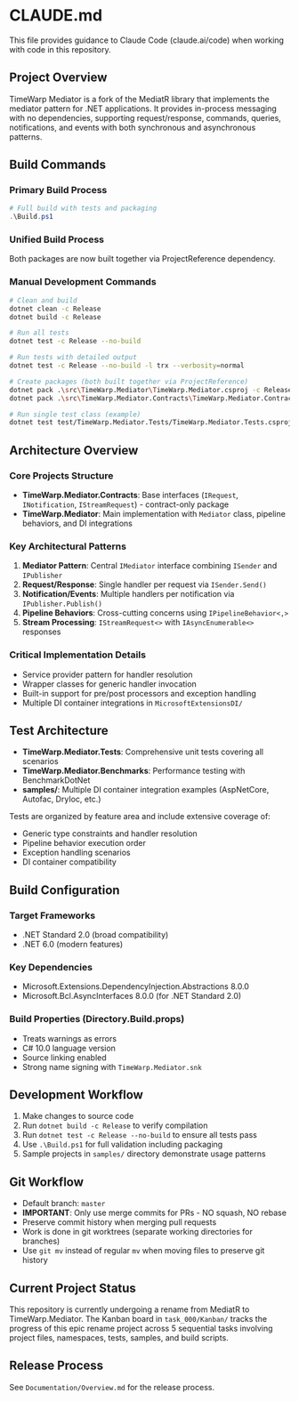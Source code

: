 # CLAUDE.md

This file provides guidance to Claude Code (claude.ai/code) when working with code in this repository.

## Project Overview

TimeWarp Mediator is a fork of the MediatR library that implements the mediator pattern for .NET applications. It provides in-process messaging with no dependencies, supporting request/response, commands, queries, notifications, and events with both synchronous and asynchronous patterns.

## Build Commands

### Primary Build Process
```powershell
# Full build with tests and packaging
.\Build.ps1
```

### Unified Build Process
Both packages are now built together via ProjectReference dependency.

### Manual Development Commands
```bash
# Clean and build
dotnet clean -c Release
dotnet build -c Release

# Run all tests
dotnet test -c Release --no-build

# Run tests with detailed output
dotnet test -c Release --no-build -l trx --verbosity=normal

# Create packages (both built together via ProjectReference)
dotnet pack .\src\TimeWarp.Mediator\TimeWarp.Mediator.csproj -c Release -o .\Artifacts --no-build
dotnet pack .\src\TimeWarp.Mediator.Contracts\TimeWarp.Mediator.Contracts.csproj -c Release -o .\Artifacts --no-build

# Run single test class (example)
dotnet test test/TimeWarp.Mediator.Tests/TimeWarp.Mediator.Tests.csproj --filter "ClassName~SendTests"
```

## Architecture Overview

### Core Projects Structure
- **TimeWarp.Mediator.Contracts**: Base interfaces (`IRequest`, `INotification`, `IStreamRequest`) - contract-only package
- **TimeWarp.Mediator**: Main implementation with `Mediator` class, pipeline behaviors, and DI integrations

### Key Architectural Patterns
1. **Mediator Pattern**: Central `IMediator` interface combining `ISender` and `IPublisher`
2. **Request/Response**: Single handler per request via `ISender.Send()`
3. **Notification/Events**: Multiple handlers per notification via `IPublisher.Publish()`
4. **Pipeline Behaviors**: Cross-cutting concerns using `IPipelineBehavior<,>`
5. **Stream Processing**: `IStreamRequest<>` with `IAsyncEnumerable<>` responses

### Critical Implementation Details
- Service provider pattern for handler resolution
- Wrapper classes for generic handler invocation
- Built-in support for pre/post processors and exception handling
- Multiple DI container integrations in `MicrosoftExtensionsDI/`

## Test Architecture

- **TimeWarp.Mediator.Tests**: Comprehensive unit tests covering all scenarios
- **TimeWarp.Mediator.Benchmarks**: Performance testing with BenchmarkDotNet
- **samples/**: Multiple DI container integration examples (AspNetCore, Autofac, DryIoc, etc.)

Tests are organized by feature area and include extensive coverage of:
- Generic type constraints and handler resolution
- Pipeline behavior execution order
- Exception handling scenarios
- DI container compatibility

## Build Configuration

### Target Frameworks
- .NET Standard 2.0 (broad compatibility)
- .NET 6.0 (modern features)

### Key Dependencies
- Microsoft.Extensions.DependencyInjection.Abstractions 8.0.0
- Microsoft.Bcl.AsyncInterfaces 8.0.0 (for .NET Standard 2.0)

### Build Properties (Directory.Build.props)
- Treats warnings as errors
- C# 10.0 language version
- Source linking enabled
- Strong name signing with `TimeWarp.Mediator.snk`

## Development Workflow

1. Make changes to source code
2. Run `dotnet build -c Release` to verify compilation
3. Run `dotnet test -c Release --no-build` to ensure all tests pass
4. Use `.\Build.ps1` for full validation including packaging
5. Sample projects in `samples/` directory demonstrate usage patterns

## Git Workflow

- Default branch: `master`
- **IMPORTANT**: Only use merge commits for PRs - NO squash, NO rebase
- Preserve commit history when merging pull requests
- Work is done in git worktrees (separate working directories for branches)
- Use `git mv` instead of regular `mv` when moving files to preserve git history

## Current Project Status

This repository is currently undergoing a rename from MediatR to TimeWarp.Mediator. The Kanban board in `task_000/Kanban/` tracks the progress of this epic rename project across 5 sequential tasks involving project files, namespaces, tests, samples, and build scripts.

## Release Process

See `Documentation/Overview.md` for the release process.
